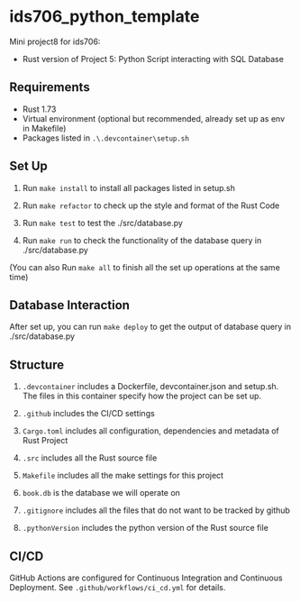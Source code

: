 # ids706_python_template
Mini project8 for ids706: 
- Rust version of Project 5: Python Script interacting with SQL Database


## Requirements
- Rust 1.73
- Virtual environment (optional but recommended, already set up as env in Makefile)
- Packages listed in `.\.devcontainer\setup.sh`


## Set Up
1. Run `make install` to install all packages listed in setup.sh

2. Run `make refactor` to check up the style and format of the Rust Code

3. Run `make test` to test the ./src/database.py

4. Run `make run` to check the functionality of the database query in ./src/database.py

(You can also Run `make all` to finish all the set up operations at the same time)

## Database Interaction
After set up, you can run `make deploy` to get the output of database query in ./src/database.py


## Structure
1. `.devcontainer` includes a Dockerfile, devcontainer.json and setup.sh. The files in this container specify how the project can be set up.

2. `.github` includes the CI/CD settings

3. `Cargo.toml` includes all configuration, dependencies and metadata of Rust Project

3. `.src` includes all the Rust source file

4. `Makefile` includes all the make settings for this project

5. `book.db` is the database we will operate on

6. `.gitignore` includes all the files that do not want to be tracked by github

7. `.pythonVersion` includes the python version of the Rust source file

## CI/CD
GitHub Actions are configured for Continuous Integration and Continuous Deployment. See `.github/workflows/ci_cd.yml` for details.




